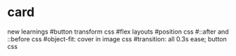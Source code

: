 # card

new learnings
#button transform css
#flex layouts
#position css
#::after and ::before css
#object-fit: cover in image css
#transition: all 0.3s ease; button css
